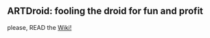 ## ARTDroid:   fooling the droid for fun and profit

please, READ the [Wiki!](https://github.com/steelcode/art-hook-vtable-gsoc15/wiki)

